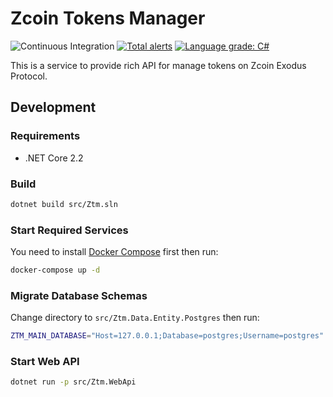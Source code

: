 # Zcoin Tokens Manager
![Continuous Integration](https://github.com/zcoinofficial/ztm/workflows/Continuous%20Integration/badge.svg)
[![Total alerts](https://img.shields.io/lgtm/alerts/g/zcoinofficial/ztm.svg?logo=lgtm&logoWidth=18)](https://lgtm.com/projects/g/zcoinofficial/ztm/alerts/)
[![Language grade: C#](https://img.shields.io/lgtm/grade/csharp/g/zcoinofficial/ztm.svg?logo=lgtm&logoWidth=18)](https://lgtm.com/projects/g/zcoinofficial/ztm/context:csharp)

This is a service to provide rich API for manage tokens on Zcoin Exodus Protocol.

## Development

### Requirements

- .NET Core 2.2

### Build

```sh
dotnet build src/Ztm.sln
```

### Start Required Services

You need to install [Docker Compose](https://docs.docker.com/compose/) first then run:

```sh
docker-compose up -d
```

### Migrate Database Schemas

Change directory to `src/Ztm.Data.Entity.Postgres` then run:

```sh
ZTM_MAIN_DATABASE="Host=127.0.0.1;Database=postgres;Username=postgres" dotnet ef database update
```

### Start Web API

```sh
dotnet run -p src/Ztm.WebApi
```
